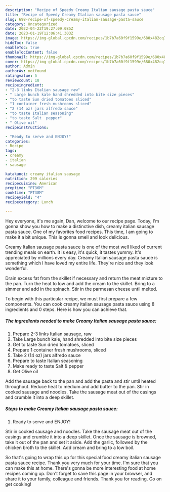```yaml
---
description: "Recipe of Speedy Creamy Italian sausage pasta sauce"
title: "Recipe of Speedy Creamy Italian sausage pasta sauce"
slug: 698-recipe-of-speedy-creamy-italian-sausage-pasta-sauce
category: Uncategorized
date: 2022-04-22T19:27:09.085Z
date: 2023-01-19T12:06:41.303Z
image: https://img-global.cpcdn.com/recipes/1b7b7a60f9f1599e/680x482cq70/creamy-italian-sausage-pasta-sauce-recipe-main-photo.jpg
hideToc: false
enableToc: true
enableTocContent: false
thumbnail: https://img-global.cpcdn.com/recipes/1b7b7a60f9f1599e/680x482cq70/creamy-italian-sausage-pasta-sauce-recipe-main-photo.jpg
cover: https://img-global.cpcdn.com/recipes/1b7b7a60f9f1599e/680x482cq70/creamy-italian-sausage-pasta-sauce-recipe-main-photo.jpg
author: Admin
authorAv: notfound
ratingvalue: 5
reviewcount: 18
recipeingredient:
- "2-3 links Italian sausage raw"
- " Large bunch kale hand shredded into bite size pieces"
- "to taste Sun dried tomatoes sliced"
- "1 container fresh mushrooms sliced"
- "2 (14 oz) jars alfredo sauce"
- "to taste Italian seasoning"
- "to taste Salt  pepper"
- " Olive oil"
recipeinstructions:

- "Ready to serve and ENJOY!"
categories:
- Recipe
tags:
- creamy
- italian
- sausage

katakunci: creamy italian sausage 
nutrition: 299 calories
recipecuisine: American
preptime: "PT36M"
cooktime: "PT38M"
recipeyield: "4"
recipecategory: Lunch

---
```



Hey everyone, it's me again, Dan, welcome to our recipe page. Today, I'm gonna show you how to make a distinctive dish, creamy italian sausage pasta sauce. One of my favorites food recipes. This time, I am going to make it a bit unique. This is gonna smell and look delicious.

Creamy Italian sausage pasta sauce is one of the most well liked of current trending meals on earth. It is easy, it's quick, it tastes yummy. It's appreciated by millions every day. Creamy Italian sausage pasta sauce is something which I have loved my entire life. They're nice and they look wonderful.

Drain excess fat from the skillet if necessary and return the meat mixture to the pan. Turn the heat to low and add the cream to the skillet. Bring to a simmer and add in the spinach. Stir in the parmesan cheese until melted.


To begin with this particular recipe, we must first prepare a few components. You can cook creamy italian sausage pasta sauce using 8 ingredients and 0 steps. Here is how you can achieve that.

<!--inarticleads1-->

##### The ingredients needed to make Creamy Italian sausage pasta sauce:

1. Prepare 2-3 links Italian sausage, raw
1. Take  Large bunch kale, hand shredded into bite size pieces
1. Get to taste Sun dried tomatoes, sliced
1. Prepare 1 container fresh mushrooms, sliced
1. Take 2 (14 oz) jars alfredo sauce
1. Prepare to taste Italian seasoning
1. Make ready to taste Salt &amp; pepper
1. Get  Olive oil


Add the sausage back to the pan and add the pasta and stir until heated throughout. Reduce heat to medium and add butter to the pan. Stir in cooked sausage and noodles. Take the sausage meat out of the casings and crumble it into a deep skillet. 

<!--inarticleads2-->

##### Steps to make Creamy Italian sausage pasta sauce:


1. Ready to serve and ENJOY!

Stir in cooked sausage and noodles. Take the sausage meat out of the casings and crumble it into a deep skillet. Once the sausage is browned, take it out of the pan and set it aside. Add the garlic, followed by the chicken broth to the skillet. Add cream and bring to a low boil. 

So that's going to wrap this up for this special food creamy italian sausage pasta sauce recipe. Thank you very much for your time. I'm sure that you can make this at home. There's gonna be more interesting food at home recipes coming up. Don't forget to save this page in your browser, and share it to your family, colleague and friends. Thank you for reading. Go on get cooking!

